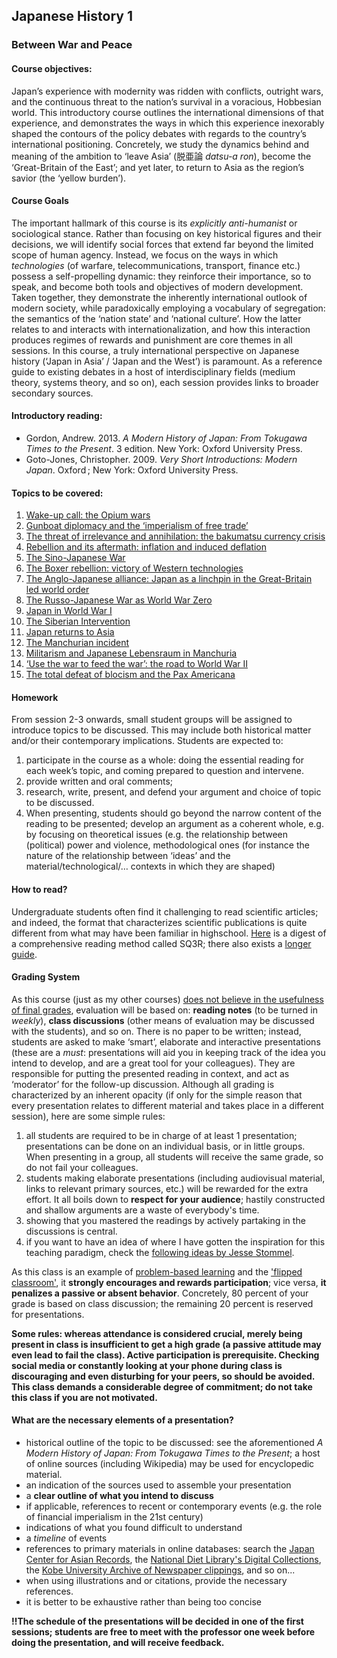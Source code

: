 ## Japanese History 1

### Between War and Peace

#### Course objectives:

Japan’s experience with modernity was ridden with conflicts, outright wars, and the continuous threat to the nation’s survival in a voracious, Hobbesian world. This introductory course outlines the international dimensions of that experience, and demonstrates the ways in which this experience inexorably shaped the contours of the policy debates with regards to the country’s international positioning. Concretely, we study the dynamics behind and meaning of the ambition to ‘leave Asia’ (脱亜論 *datsu-a ron*), become the ‘Great-Britain of the East’; and yet later, to return to Asia as the region’s savior (the ‘yellow burden’).

#### Course Goals

The important hallmark of this course is its *explicitly anti-humanist* or sociological stance. Rather than focusing on key historical figures and their decisions, we will identify social forces that extend far beyond the limited scope of human agency. Instead, we focus on the ways in which *technologies* (of warfare, telecommunications, transport, finance etc.) possess a self-propelling dynamic: they reinforce their importance, so to speak, and become both tools and objectives of modern development. Taken together, they demonstrate the inherently international outlook of modern society, while paradoxically employing a vocabulary of segregation: the semantics of the ‘nation state’ and ‘national culture’. How the latter relates to and interacts with internationalization, and how this interaction produces regimes of rewards and punishment are core themes in all sessions. In this course, a truly international perspective on Japanese history (‘Japan in Asia’ / ‘Japan and the West’) is paramount. As a reference guide to existing debates in a host of interdisciplinary fields (medium theory, systems theory, and so on), each session provides links to broader secondary sources.

#### Introductory reading:

- Gordon, Andrew. 2013. *A Modern History of Japan: From Tokugawa Times to the Present*. 3 edition. New York: Oxford University Press.
- Goto-Jones, Christopher. 2009. *Very Short Introductions: Modern Japan*. Oxford ; New York: Oxford University Press.

#### Topics to be covered:

1. [Wake-up call: the Opium wars](https://github.com/michaelschiltz/Japanese_History_1/blob/master/session%2001%20-%20Wake-up%20call:%20the%20Opium%20wars.md)
2. [Gunboat diplomacy and the ‘imperialism of free trade’](https://github.com/michaelschiltz/Japanese_History_1/blob/master/session%2002%20-%20Gunboat%20diplomacy.md)
3. [The threat of irrelevance and annihilation: the bakumatsu currency crisis](https://github.com/michaelschiltz/Japanese_History_1/blob/master/session%2003%20-%20the%20bakumatsu%20currency%20crisis.md)
4. [Rebellion and its aftermath: inflation and induced deflation](https://github.com/michaelschiltz/Japanese_History_1/blob/master/session%2004%20-%20Rebellion%20and%20its%20aftermath.md)
5. [The Sino-Japanese War](https://github.com/michaelschiltz/Japanese_History_1/blob/master/session%2005%20-%20Sino-Japanese%20War.md)
6. [The Boxer rebellion: victory of Western technologies](https://github.com/michaelschiltz/Japanese_History_1/blob/master/session%2006%20-%20Boxer%20rebellion.md)
7. [The Anglo-Japanese alliance: Japan as a linchpin in the Great-Britain led world order](https://github.com/michaelschiltz/Japanese_History_1/blob/master/session%2007%20-%20Anglo-Japanese%20alliance.md)
8. [The Russo-Japanese War as World War Zero](https://github.com/michaelschiltz/Japanese_History_1/blob/master/session%2008%20-%20Russo-Japanese%20War.md)
9. [Japan in World War I](https://github.com/michaelschiltz/Japanese_History_1/blob/master/session%2009%20-%20Japan%20in%20World%20War%20I.md)
10. [The Siberian Intervention](https://github.com/michaelschiltz/Japanese_History_1/blob/master/session%2010%20-%20Siberian%20Intervention.md)
11. [Japan returns to Asia](https://github.com/michaelschiltz/Japanese_History_1/blob/master/session%2011%20-%20Japan%20returns%20to%20Asia.md)
12. [The Manchurian incident](https://github.com/michaelschiltz/Japanese_History_1/blob/master/session%2012%20-%20Manchurian%20incident.md)
13. [Militarism and Japanese Lebensraum in Manchuria](https://github.com/michaelschiltz/Japanese_History_1/blob/master/session%2013%20-%20Militarism%20and%20Japanese%20Lebensraum%20in%20Manchuria.md)
14. [‘Use the war to feed the war’: the road to World War II](https://github.com/michaelschiltz/Japanese_History_1/blob/master/session%2014%20-%20road%20to%20World%20War%20II.md)
15. [The total defeat of blocism and the Pax Americana](https://github.com/michaelschiltz/Japanese_History_1/blob/master/session%2015%20-%20total%20defeat%20of%20blocism.md)

#### Homework

From session 2-3 onwards, small student groups will be assigned to introduce topics to be discussed. This may include both historical matter and/or their contemporary implications.
Students are expected to:
1. participate in the course as a whole: doing the essential reading for each week’s topic, and coming prepared to question and intervene.
2. provide written and oral comments;
3. research, write, present, and defend your argument and choice of topic to be discussed.
4. When presenting, students should go beyond the narrow content of the reading to be presented; develop an argument as a coherent whole, e.g. by focusing on theoretical issues (e.g. the relationship between (political) power and violence, methodological ones (for instance the nature of the relationship between ‘ideas’ and the material/technological/… contexts in which they are shaped)

#### How to read?

Undergraduate students often find it challenging to read scientific articles; and indeed, the format that characterizes scientific publications is quite different from what may have been familiar in highschool. [Here](https://en.wikipedia.org/wiki/SQ3R) is a digest of a comprehensive reading method called SQ3R; there also exists a [longer guide](https://www.ucc.vt.edu/academic_support/online_study_skills_workshops/SQ3R_improving_reading_comprehension.html). 

#### Grading System

As this course (just as my other courses) [does not believe in the usefulness of final grades](https://www.youtube.com/watch?v=KShfEMy8UZQ), evaluation will be based on: **reading notes** (to be turned in *weekly*), **class discussions** (other means of evaluation may be discussed with the students), and so on. There is no paper to be written; instead, students are asked to make ‘smart’, elaborate and interactive presentations (these are a *must*: presentations will aid you in keeping track of the idea you intend to develop, and are a great tool for your colleagues). They are responsible for putting the presented reading in context, and act as ‘moderator’ for the follow-up discussion.
Although all grading is characterized by an inherent opacity (if only for the simple reason that every presentation relates to different material and takes place in a different session), here are some simple rules:

1. all students are required to be in charge of at least 1 presentation; presentations can be done on an individual basis, or in little groups. When presenting in a group, all students will receive the same grade, so do not fail your colleagues.
2. students making elaborate presentations (including audiovisual material, links to relevant primary sources, etc.) will be rewarded for the extra effort. It all boils down to **respect for your audience**; hastily constructed and shallow arguments are a waste of everybody's time. 
3. showing that you mastered the readings by actively partaking in the discussions is central.
4. if you want to have an idea of where I have gotten the inspiration for this teaching paradigm, check the [following ideas by Jesse Stommel](https://www.jessestommel.com/ungrading-a-bibliography/).

As this class is an example of [problem-based learning](https://en.wikipedia.org/wiki/Problem-based_learning) and the ['flipped classroom'](https://en.wikipedia.org/wiki/Flipped_classroom), it **strongly encourages and rewards participation**; vice versa, **it penalizes a passive or absent behavior**. Concretely, 80 percent of your grade is based on class discussion; the remaining 20 percent is reserved for presentations.

**Some rules: whereas attendance is considered crucial, merely being present in class is insufficient to get a high grade (a passive attitude may even lead to fail the class). Active participation is prerequisite. Checking social media or constantly looking at your phone during class is discouraging and even disturbing for your peers, so should be avoided. This class demands a considerable degree of commitment; do not take this class if you are not motivated.**

#### What are the necessary elements of a presentation?

* historical outline of the topic to be discussed: see the aforementioned *A Modern History of Japan: From Tokugawa Times to the Present*; a host of online sources (including Wikipedia) may be used for encyclopedic material.
* an indication of the sources used to assemble your presentation
* a **clear outline of what you intend to discuss**
* if applicable, references to recent or contemporary events (e.g. the role of financial imperialism in the 21st century)
* indications of what you found difficult to understand
* a *timeline* of events
* references to primary materials in online databases: search the [Japan Center for Asian Records](https://www.jacar.go.jp/), the [National Diet Library's Digital Collections](http://dl.ndl.go.jp/), the [Kobe University Archive of Newspaper clippings](http://www.lib.kobe-u.ac.jp/sinbun/index.html), and so on...
* when using illustrations and or citations, provide the necessary references.
* it is better to be exhaustive rather than being too concise

**!!The schedule of the presentations will be decided in one of the first sessions; students are free to meet with the professor one week before doing the presentation, and will receive feedback.**

